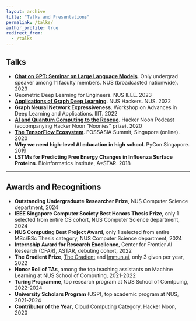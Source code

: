 ```yaml
---
layout: archive
title: "Talks and Presentations"
permalink: /talks/
author_profile: true
redirect_from:
  - /talks
---
```



## Talks

- [**Chat on GPT: Seminar on Large Language Models**](https://youtu.be/WupvFC_zaZU?si=7UdYiT_3gWmnqbGq&t=924). Only undergrad speaker among 11 faculty members. NUS (broadcasted nationwide). 2023
- Geometric Deep Learning for Engineers. NUS IEEE. 2023
- [**Applications of Graph Deep Learning**](https://www.youtube.com/watch?v=KCUM_FKK_Sk). NUS Hackers. NUS. 2022
- **Graph Neural Network Expressiveness**. Workshop on Advances in Deep Learning and Applications. IIIT. 2022
- [**AI and Quantum Computing to the Rescue**](https://podcast.hackernoon.com/ai-and-quantum-computing-to-the-rescue/). Hacker Noon Podcast (accompanying Hacker Noon "Noonies" prize). 2020
- [**The TensorFlow Ecosystem**](https://www.youtube.com/watch?v=8WvFn_GCSqM&t=5316s). FOSSASIA Summit, Singapore (online). 2020
- **Why we need high-level AI education in high school**. PyCon Singapore. 2019
- **LSTMs for Predicting Free Energy Changes in Influenza Surface Proteins**. Bioinformatics Institute, A*STAR. 2018

<!-- 4. **Data Handling workshop on pandas and numpy**. CS3244, NUS (online). 2021 -->
<!-- 8. **Introduction to Machine Learning**. FOSSASIA Summit (workshop), Singapore. 2019 -->

---

## Awards and Recognitions

- **Outstanding Undergraduate Researcher Prize**, NUS Computer Science department, 2024
- **IEEE Singapore Computer Society Best Honors Thesis Prize**, only 1 selected from entire CS cohort, NUS Computer Science department, 2024
- **NUS Computing Best Project Award**, only 1 selected from entire MSc/BSc Thesis category,  NUS Computer Science department, 2024
- **Internship Award for Research Excellence**, Center for Frontier AI Research (CFAR), ASTAR, debuting cohort, 2022
- **The Gradient Prize**, [The Gradient](https://thegradient.pub/gradient-prize/) and [Immun.ai](https://www.immunai.com), only 3 given per year, 2022
- **Honor Roll of TAs**, among the top teaching assistants on Machine Learning at NUS School of Computing, 2021-2022
- **Turing Programme**, top research program at NUS School of Comtpuing, 2022-2024
- **University Scholars Program** (USP), top academic program at NUS, 2021-2024
- **Contributor of the Year**, Cloud Computing Category, Hacker Noon, 2020
